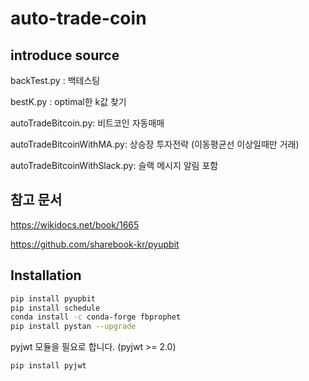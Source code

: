 # auto-trade-coin

## introduce source

backTest.py : 백테스팅

bestK.py : optimal한 k값 찾기

autoTradeBitcoin.py: 비트코인 자동매매

autoTradeBitcoinWithMA.py: 상승장 투자전략 (이동평균선 이상일때만 거래)

autoTradeBitcoinWithSlack.py: 슬랙 메시지 알림 포함

## 참고 문서

https://wikidocs.net/book/1665

https://github.com/sharebook-kr/pyupbit



## Installation

```sh
pip install pyupbit
pip install schedule
conda install -c conda-forge fbprophet
pip install pystan --upgrade
```

pyjwt 모듈을 필요로 합니다. (pyjwt >= 2.0)

```sh
pip install pyjwt
```
